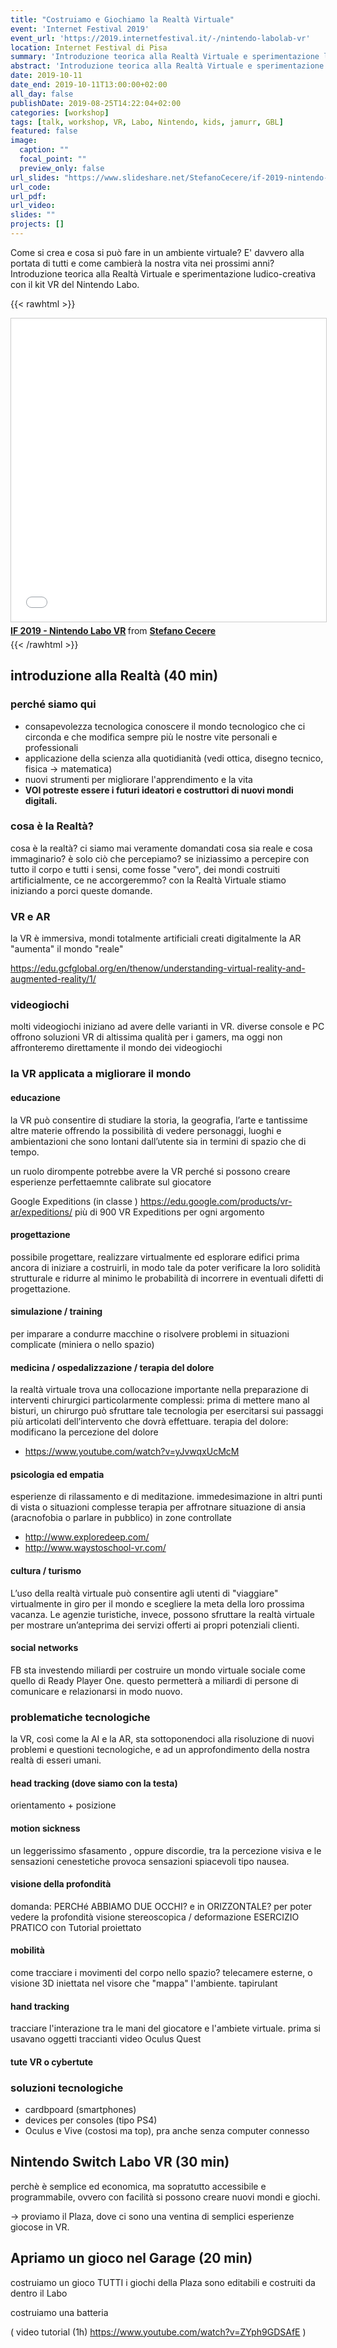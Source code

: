 ```yaml
---
title: "Costruiamo e Giochiamo la Realtà Virtuale"
event: 'Internet Festival 2019'
event_url: 'https://2019.internetfestival.it/-/nintendo-labolab-vr'
location: Internet Festival di Pisa
summary: 'Introduzione teorica alla Realtà Virtuale e sperimentazione ludico-creativa con il kit VR del Nintendo Labo'
abstract: 'Introduzione teorica alla Realtà Virtuale e sperimentazione ludico-creativa con il kit VR del Nintendo Labo'
date: 2019-10-11
date_end: 2019-10-11T13:00:00+02:00
all_day: false
publishDate: 2019-08-25T14:22:04+02:00
categories: [workshop]
tags: [talk, workshop, VR, Labo, Nintendo, kids, jamurr, GBL]
featured: false
image:
  caption: ""
  focal_point: ""
  preview_only: false
url_slides: "https://www.slideshare.net/StefanoCecere/if-2019-nintendo-labo-vr"
url_code:
url_pdf:
url_video:
slides: ""
projects: []
---
```


Come si crea e cosa si può fare in un ambiente virtuale? E' davvero alla portata di tutti e come cambierà la nostra vita nei prossimi anni?  
Introduzione teorica alla Realtà Virtuale e sperimentazione ludico-creativa con il kit VR del Nintendo Labo.

{{< rawhtml >}}
<iframe src="//www.slideshare.net/slideshow/embed_code/key/3XtkzcxKQGILHN" width="595" height="485" frameborder="0" marginwidth="0" marginheight="0" scrolling="no" style="border:1px solid #CCC; border-width:1px; margin-bottom:5px; max-width: 100%;" allowfullscreen> </iframe> <div style="margin-bottom:5px"> <strong> <a href="//www.slideshare.net/StefanoCecere/if-2019-nintendo-labo-vr" title="IF 2019 - Nintendo Labo VR" target="_blank">IF 2019 - Nintendo Labo VR</a> </strong> from <strong><a href="https://www.slideshare.net/StefanoCecere" target="_blank">Stefano Cecere</a></strong> </div>
{{< /rawhtml >}}

## introduzione alla Realtà (40 min)
### perché siamo qui
- consapevolezza tecnologica
  conoscere il mondo tecnologico che ci circonda e che modifica sempre più le nostre vite personali e professionali
- applicazione della scienza alla quotidianità
   (vedi ottica, disegno tecnico, fisica -> matematica)
- nuovi strumenti per migliorare l'apprendimento e la vita
- **VOI potreste essere i futuri ideatori e costruttori di nuovi mondi digitali.**

### cosa è la Realtà?
cosa è la realtà?
ci siamo mai veramente domandati cosa sia reale e cosa immaginario?
è solo ciò che percepiamo?
se iniziassimo a percepire con tutto il corpo e tutti i sensi, come fosse "vero", dei mondi costruiti artificialmente, ce ne accorgeremmo?
con la Realtà Virtuale stiamo iniziando a porci queste domande.

### VR e AR
la VR è immersiva, mondi totalmente artificiali creati digitalmente
la AR "aumenta" il mondo "reale"

https://edu.gcfglobal.org/en/thenow/understanding-virtual-reality-and-augmented-reality/1/


### videogiochi 
molti videogiochi iniziano ad avere delle varianti in VR.
diverse console e PC offrono soluzioni VR di altissima qualità per i gamers, ma oggi non affronteremo direttamente il mondo dei videogiochi

### la VR applicata a migliorare il mondo

#### educazione
la VR può consentire di studiare la storia, la geografia, l’arte e tantissime altre materie offrendo la possibilità di vedere personaggi, luoghi e ambientazioni che sono lontani dall’utente sia in termini di spazio che di tempo. 

un ruolo dirompente potrebbe avere la VR perché si possono creare esperienze perfettaemnte calibrate sul giocatore

Google Expeditions (in classe ) https://edu.google.com/products/vr-ar/expeditions/
più di 900 VR Expeditions per ogni argomento

#### progettazione
possibile progettare, realizzare virtualmente ed esplorare edifici prima ancora di iniziare a costruirli, in modo tale da poter verificare la loro solidità strutturale e ridurre al minimo le probabilità di incorrere in eventuali difetti di progettazione.

#### simulazione / training
per imparare a condurre macchine o risolvere problemi in situazioni complicate (miniera o nello spazio)
    
#### medicina / ospedalizzazione / terapia del dolore
la realtà virtuale trova una collocazione importante nella preparazione di interventi chirurgici particolarmente complessi: prima di mettere mano al bisturi, un chirurgo può sfruttare tale tecnologia per esercitarsi sui passaggi più articolati dell’intervento che dovrà effettuare.
terapia del dolore: modificano la percezione del dolore

- https://www.youtube.com/watch?v=yJvwqxUcMcM

#### psicologia ed empatia
esperienze di rilassamento e di meditazione.
immedesimazione in altri punti di vista o situazioni complesse
terapia per affrotnare situazione di ansia (aracnofobia o parlare in pubblico)
in zone controllate

- http://www.exploredeep.com/
- http://www.waystoschool-vr.com/

#### cultura / turismo
L’uso della realtà virtuale può consentire agli utenti di "viaggiare" virtualmente in giro per il mondo e scegliere la meta della loro prossima vacanza. Le agenzie turistiche, invece, possono sfruttare la realtà virtuale per mostrare un’anteprima dei servizi offerti ai propri potenziali clienti.

#### social networks
FB sta investendo miliardi per costruire un mondo virtuale sociale come quello di Ready Player One. questo permetterà a miliardi di persone di comunicare e relazionarsi in modo nuovo.

### problematiche tecnologiche
la VR, così come la AI e la AR, sta sottoponendoci alla risoluzione di nuovi problemi e questioni tecnologiche, e ad un approfondimento della nostra realtà di esseri umani.

#### head tracking (dove siamo con la testa)
orientamento + posizione

#### motion sickness
un leggerissimo sfasamento , oppure discordie, tra la percezione visiva e le sensazioni cenestetiche provoca sensazioni spiacevoli tipo nausea.

#### visione della profondità
domanda: PERCHé ABBIAMO DUE OCCHI? e in ORIZZONTALE?
per poter vedere la profondità
visione stereoscopica / deformazione
ESERCIZIO PRATICO con Tutorial proiettato

#### mobilità
come tracciare i movimenti del corpo nello spazio?
telecamere esterne, o visione 3D iniettata nel visore che "mappa" l'ambiente.
tapirulant

#### hand tracking
tracciare l'interazione tra le mani del giocatore e l'ambiete virtuale.
prima si usavano oggetti traccianti
video Oculus Quest

#### tute VR o cybertute

### soluzioni tecnologiche
- cardbpoard (smartphones)
- devices per consoles (tipo PS4)
- Oculus e Vive (costosi ma top), pra anche senza computer connesso

## Nintendo Switch Labo VR (30 min)
perchè è semplice ed economica, ma sopratutto accessibile e programmabile, ovvero con facilità si possono creare nuovi mondi e giochi.

-> proviamo il Plaza, dove ci sono una ventina di semplici esperienze giocose in VR.

## Apriamo un gioco nel Garage (20 min)
costruiamo un gioco
TUTTI i giochi della Plaza sono editabili e costruiti da dentro il Labo

costruiamo una batteria

( video tutorial (1h) https://www.youtube.com/watch?v=ZYph9GDSAfE )

